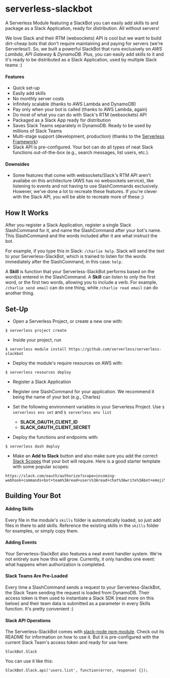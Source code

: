 serverless-slackbot
===================

A Serverless Module featuring a SlackBot you can easily add skills to and package as a Slack Application, ready for distribution.  All without servers!

We love Slack and their RTM (websockets) API is cool but we want to build dirt-cheap bots that don't require maintaining and paying for servers (we're Serverless!).  So, we built a powerful SlackBot that runs exclusively on *AWS Lambda*, *API Gateway* & *DynamoDB*.  Plus, you can easily add skills to it and it's ready to be distributed as a Slack Application, used by multiple Slack teams :)

#### Features
* Quick set-up
* Easily add skills
* No monthly server costs
* Infinitely scalable (thanks to AWS Lambda and DynamoDB)
* Pay only when your bot is called (thanks to AWS Lambda, again)
* Do most of what you can do with Slack's RTM (websockets) API
* Packaged as a Slack App ready for distribution
* Saves Slack Teams separately in DynamoDB.  Ready to be used by millions of Slack Teams
* Multi-stage support (development, production) (thanks to the [Serverless Framework](http://www.serverless.com))
* Slack API is pre-configured.  Your bot can do all types of neat Slack functions out-of-the-box (e.g., search messages, list users, etc.).

#### Downsides
* Some features that come with websockets/Slack's RTM API aren't availabe on this architecture (AWS has no websockets service), like listening to events and not having to use SlashCommands exclusively.  However, we've done a lot to recreate these features.  If you're clever with the Slack API, you will be able to recreate more of these ;)

## How It Works
After you register a Slack Application, register a single Slack SlashCommand for it, and name the SlashCommand after your bot's name.  This SlashCommand and the words included after it are what instruct the bot.  

For example, if you type this in Slack: `/charlie help`.  Slack will send the text to your Serverless-SlackBot, which is trained to listen for the words immediately after the SlashCommand, in this case: `help`.  

A **Skill** is function that your Serverless-SlackBot performs based on the word(s) entered in the SlashCommand.  A **Skill** can listen to only the first word, or the first two words, allowing you to include a verb.  For example, `/charlie send email` can do one thing, while `/charlie read email` can do another thing.

## Set-Up
* Open a Serverless Project, or create a new one with:
```
$ serverless project create
```
* Inside your project, run
```
$ serverless module install https://github.com/serverless/serverless-slackbot
```
* Deploy the module's require resources on AWS with:
```
$ serverless resources deploy
```
* Register a Slack Application
* Register one SlashCommand for your application.  We recommend it being the name of your bot (e.g., Charles)
* Set the following environment variables in your Serverless Project.  Use `$ serverless env set` and `$ serverless env list`
  * **SLACK_OAUTH_CLIENT_ID**
  * **SLACK_OAUTH_CLIENT_SECRET**

* Deploy the functions and endpoints with:
```
$ serverless dash deploy
```
* Make an **Add to Slack** button and also make sure you add the correct [Slack Scopes](https://api.slack.com/docs/oauth-scopes) that your bot will require.  Here is a good starter template with some popular scopes:
```
https://slack.com/oauth/authorize?scope=incoming-webhook+commands+bot+team%3Aread+users%3Aread+chat%3Awrite%3Abot+emoji%3Aread+reactions%3Awrite&client_id=YOURSLACKCLIENTIDGOESHERE
```

## Building Your Bot

#### Adding Skills
Every file in the module's `skills` folder is automatically loaded, so just add files in there to add skills.  Reference the existing skills in the `skills` folder for examples, or simply copy them.

#### Adding Events
Your Serverless-SlackBot also features a neat event handler system.  We're not entirely sure how this will grow.  Currently, it only handles one event: what happens when authorization is completed.

#### Slack Teams Are Pre-Loaded
Every time a SlashCommand sends a request to your Serverless-SlackBot, the Slack Team sending the request is loaded from DynamoDB.  Their access token is then used to instantiate a Slack SDK (read more on this below) and their team data is submitted as a parameter in every Skills function.  It's pretty convenient :)

#### Slack API Operations
The Serverless-SlackBot comes with [slack-node npm module](https://github.com/clonn/slack-node-sdk).  Check out its README for information on how to use it.  But it is pre-configured with the current Slack Team's access token and ready for use here:
```
SlackBot.Slack
```
You can use it like this:
```
SlackBot.Slack.api('users.list', function(error, response) {});
```
